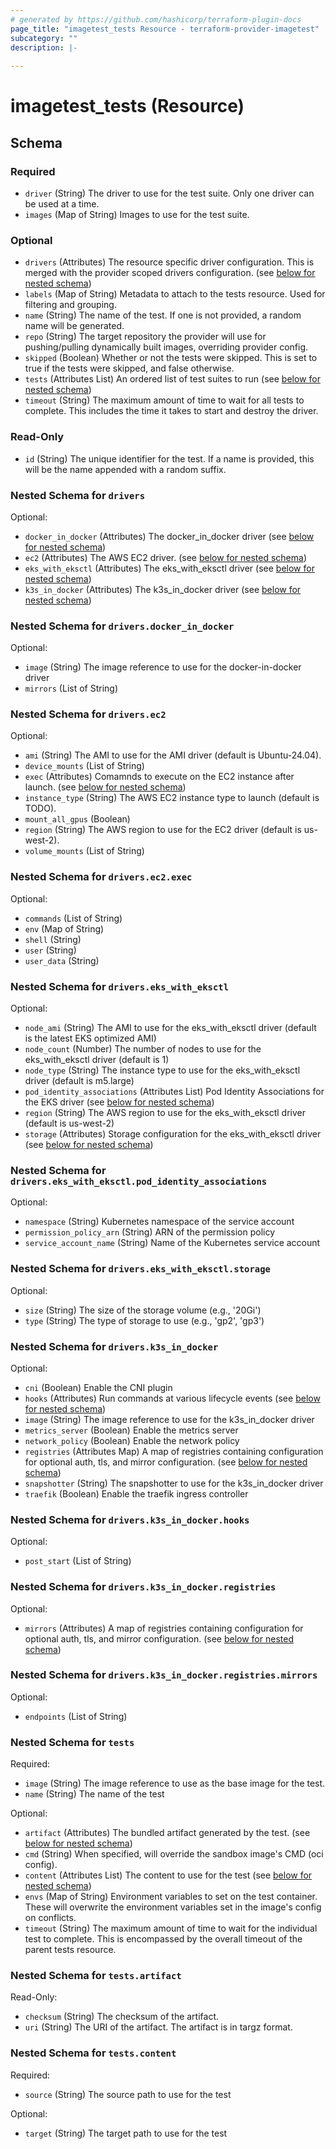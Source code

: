 ```yaml
---
# generated by https://github.com/hashicorp/terraform-plugin-docs
page_title: "imagetest_tests Resource - terraform-provider-imagetest"
subcategory: ""
description: |-
  
---
```


# imagetest_tests (Resource)





<!-- schema generated by tfplugindocs -->
## Schema

### Required

- `driver` (String) The driver to use for the test suite. Only one driver can be used at a time.
- `images` (Map of String) Images to use for the test suite.

### Optional

- `drivers` (Attributes) The resource specific driver configuration. This is merged with the provider scoped drivers configuration. (see [below for nested schema](#nestedatt--drivers))
- `labels` (Map of String) Metadata to attach to the tests resource. Used for filtering and grouping.
- `name` (String) The name of the test. If one is not provided, a random name will be generated.
- `repo` (String) The target repository the provider will use for pushing/pulling dynamically built images, overriding provider config.
- `skipped` (Boolean) Whether or not the tests were skipped. This is set to true if the tests were skipped, and false otherwise.
- `tests` (Attributes List) An ordered list of test suites to run (see [below for nested schema](#nestedatt--tests))
- `timeout` (String) The maximum amount of time to wait for all tests to complete. This includes the time it takes to start and destroy the driver.

### Read-Only

- `id` (String) The unique identifier for the test. If a name is provided, this will be the name appended with a random suffix.

<a id="nestedatt--drivers"></a>
### Nested Schema for `drivers`

Optional:

- `docker_in_docker` (Attributes) The docker_in_docker driver (see [below for nested schema](#nestedatt--drivers--docker_in_docker))
- `ec2` (Attributes) The AWS EC2 driver. (see [below for nested schema](#nestedatt--drivers--ec2))
- `eks_with_eksctl` (Attributes) The eks_with_eksctl driver (see [below for nested schema](#nestedatt--drivers--eks_with_eksctl))
- `k3s_in_docker` (Attributes) The k3s_in_docker driver (see [below for nested schema](#nestedatt--drivers--k3s_in_docker))

<a id="nestedatt--drivers--docker_in_docker"></a>
### Nested Schema for `drivers.docker_in_docker`

Optional:

- `image` (String) The image reference to use for the docker-in-docker driver
- `mirrors` (List of String)


<a id="nestedatt--drivers--ec2"></a>
### Nested Schema for `drivers.ec2`

Optional:

- `ami` (String) The AMI to use for the AMI driver (default is Ubuntu-24.04).
- `device_mounts` (List of String)
- `exec` (Attributes) Comamnds to execute on the EC2 instance after launch. (see [below for nested schema](#nestedatt--drivers--ec2--exec))
- `instance_type` (String) The AWS EC2 instance type to launch (default is TODO).
- `mount_all_gpus` (Boolean)
- `region` (String) The AWS region to use for the EC2 driver (default is us-west-2).
- `volume_mounts` (List of String)

<a id="nestedatt--drivers--ec2--exec"></a>
### Nested Schema for `drivers.ec2.exec`

Optional:

- `commands` (List of String)
- `env` (Map of String)
- `shell` (String)
- `user` (String)
- `user_data` (String)



<a id="nestedatt--drivers--eks_with_eksctl"></a>
### Nested Schema for `drivers.eks_with_eksctl`

Optional:

- `node_ami` (String) The AMI to use for the eks_with_eksctl driver (default is the latest EKS optimized AMI)
- `node_count` (Number) The number of nodes to use for the eks_with_eksctl driver (default is 1)
- `node_type` (String) The instance type to use for the eks_with_eksctl driver (default is m5.large)
- `pod_identity_associations` (Attributes List) Pod Identity Associations for the EKS driver (see [below for nested schema](#nestedatt--drivers--eks_with_eksctl--pod_identity_associations))
- `region` (String) The AWS region to use for the eks_with_eksctl driver (default is us-west-2)
- `storage` (Attributes) Storage configuration for the eks_with_eksctl driver (see [below for nested schema](#nestedatt--drivers--eks_with_eksctl--storage))

<a id="nestedatt--drivers--eks_with_eksctl--pod_identity_associations"></a>
### Nested Schema for `drivers.eks_with_eksctl.pod_identity_associations`

Optional:

- `namespace` (String) Kubernetes namespace of the service account
- `permission_policy_arn` (String) ARN of the permission policy
- `service_account_name` (String) Name of the Kubernetes service account


<a id="nestedatt--drivers--eks_with_eksctl--storage"></a>
### Nested Schema for `drivers.eks_with_eksctl.storage`

Optional:

- `size` (String) The size of the storage volume (e.g., '20Gi')
- `type` (String) The type of storage to use (e.g., 'gp2', 'gp3')



<a id="nestedatt--drivers--k3s_in_docker"></a>
### Nested Schema for `drivers.k3s_in_docker`

Optional:

- `cni` (Boolean) Enable the CNI plugin
- `hooks` (Attributes) Run commands at various lifecycle events (see [below for nested schema](#nestedatt--drivers--k3s_in_docker--hooks))
- `image` (String) The image reference to use for the k3s_in_docker driver
- `metrics_server` (Boolean) Enable the metrics server
- `network_policy` (Boolean) Enable the network policy
- `registries` (Attributes Map) A map of registries containing configuration for optional auth, tls, and mirror configuration. (see [below for nested schema](#nestedatt--drivers--k3s_in_docker--registries))
- `snapshotter` (String) The snapshotter to use for the k3s_in_docker driver
- `traefik` (Boolean) Enable the traefik ingress controller

<a id="nestedatt--drivers--k3s_in_docker--hooks"></a>
### Nested Schema for `drivers.k3s_in_docker.hooks`

Optional:

- `post_start` (List of String)


<a id="nestedatt--drivers--k3s_in_docker--registries"></a>
### Nested Schema for `drivers.k3s_in_docker.registries`

Optional:

- `mirrors` (Attributes) A map of registries containing configuration for optional auth, tls, and mirror configuration. (see [below for nested schema](#nestedatt--drivers--k3s_in_docker--registries--mirrors))

<a id="nestedatt--drivers--k3s_in_docker--registries--mirrors"></a>
### Nested Schema for `drivers.k3s_in_docker.registries.mirrors`

Optional:

- `endpoints` (List of String)





<a id="nestedatt--tests"></a>
### Nested Schema for `tests`

Required:

- `image` (String) The image reference to use as the base image for the test.
- `name` (String) The name of the test

Optional:

- `artifact` (Attributes) The bundled artifact generated by the test. (see [below for nested schema](#nestedatt--tests--artifact))
- `cmd` (String) When specified, will override the sandbox image's CMD (oci config).
- `content` (Attributes List) The content to use for the test (see [below for nested schema](#nestedatt--tests--content))
- `envs` (Map of String) Environment variables to set on the test container. These will overwrite the environment variables set in the image's config on conflicts.
- `timeout` (String) The maximum amount of time to wait for the individual test to complete. This is encompassed by the overall timeout of the parent tests resource.

<a id="nestedatt--tests--artifact"></a>
### Nested Schema for `tests.artifact`

Read-Only:

- `checksum` (String) The checksum of the artifact.
- `uri` (String) The URI of the artifact. The artifact is in targz format.


<a id="nestedatt--tests--content"></a>
### Nested Schema for `tests.content`

Required:

- `source` (String) The source path to use for the test

Optional:

- `target` (String) The target path to use for the test
